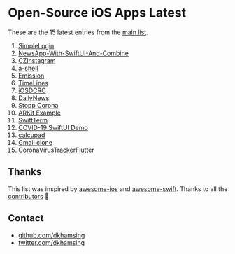 # Open-Source iOS Apps Latest

These are the 15 latest entries from the [main list](https://github.com/dkhamsing/open-source-ios-apps).


1. [SimpleLogin](https://github.com/simple-login/Simple-Login-iOS)
2. [NewsApp-With-SwiftUI-And-Combine](https://github.com/AlexeyVoronov96/NewsApp-With-SwiftUI-And-Combine)
3. [CZInstagram](https://github.com/geekaurora/CZInstagram)
4. [a-shell](https://github.com/holzschu/a-shell)
5. [Emission](https://github.com/e-mission/e-mission-phone)
6. [TimeLines](https://github.com/mathieudutour/TimeLines)
7. [iOSDCRC](https://github.com/fromkk/iOSDCRC)
8. [DailyNews](https://github.com/latifatcii/DailyNews)
9. [Stopp Corona](https://github.com/austrianredcross/stopp-corona-ios)
10. [ARKit Example](https://github.com/gao0122/ARKit-Example-by-Apple)
11. [SwiftTerm](https://github.com/migueldeicaza/SwiftTerm)
12. [COVID-19 SwiftUI Demo](https://github.com/Joker462/COVID-19_SwiftUI_Demo)
13. [calcupad](https://github.com/kwonye/calcupad)
14. [Gmail clone](https://github.com/rodydavis/gmail_clone)
15. [CoronaVirusTrackerFlutter](https://github.com/alfianlosari/CoronaVirusTrackerFlutter)

## Thanks

This list was inspired by [awesome-ios](https://github.com/vsouza/awesome-ios) and [awesome-swift](https://github.com/matteocrippa/awesome-swift). Thanks to all the [contributors](https://github.com/dkhamsing/open-source-ios-apps/graphs/contributors) 🎉 

## Contact

- [github.com/dkhamsing](https://github.com/dkhamsing)
- [twitter.com/dkhamsing](https://twitter.com/dkhamsing)
